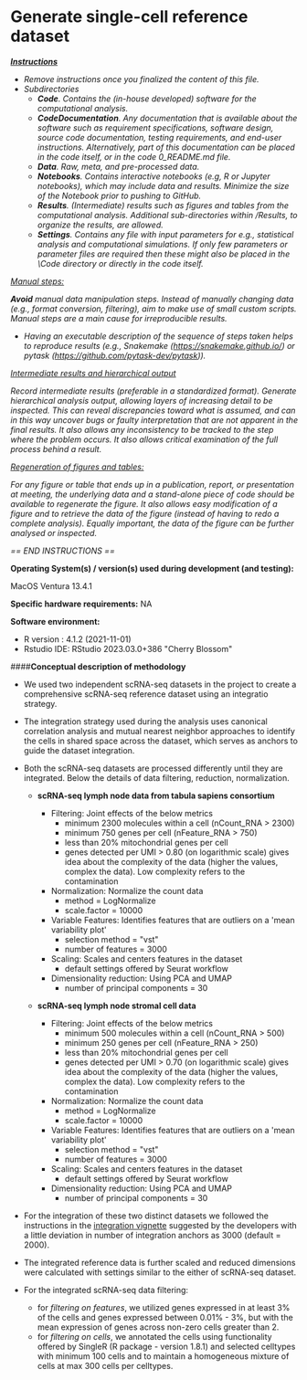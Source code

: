 # Generate single-cell reference dataset



*<u>**Instructions**</u>*

* *Remove instructions once you finalized the content of this file.*
* *Subdirectories*
  * ***Code**. Contains the (in-house developed) software for the computational analysis.*
  * ***CodeDocumentation**. Any documentation that is available about the software such as requirement specifications, software design, source code documentation, testing requirements, and end-user instructions. Alternatively, part of this documentation can be placed in the code itself, or in the code 0_README.md file.*
  * ***Data**. Raw, meta, and pre-processed data.*
  * ***Notebooks**. Contains interactive notebooks (e.g, R or Jupyter notebooks), which may include data and results. Minimize the size of the Notebook prior to pushing to GitHub.*
  * ***Results**. (Intermediate) results such as figures and tables from the computational analysis. Additional sub-directories within /Results, to organize the results, are allowed.* 
  * ***Settings**. Contains any file with input parameters for e.g., statistical analysis and computational simulations. If only few parameters or parameter files are required then these might also be placed in the \Code directory or directly in the code itself.*



*<u>Manual steps:</u>*

***Avoid** manual data manipulation steps. Instead of manually changing data (e.g., format conversion, filtering), aim to make use of small custom scripts. Manual steps are a main cause for irreproducible results.*  

* *Having an executable description of the sequence of steps taken helps to reproduce results (e.g., Snakemake (https://snakemake.github.io/) or pytask (https://github.com/pytask-dev/pytask)).*



*<u>Intermediate results and hierarchical output</u>*

*Record intermediate results (preferable in a standardized format). Generate hierarchical analysis output, allowing layers of increasing detail to be inspected. This can reveal discrepancies toward what is assumed, and can in this way uncover bugs or faulty interpretation that are not apparent in the final results. It also allows any inconsistency to be tracked to the step where the problem occurs.  It also allows critical examination of the full process behind a result.*



*<u>Regeneration of figures and tables:</u>* 

*For any figure or table that ends up in a publication, report, or presentation at meeting, the underlying data and a stand-alone piece of code should be available to regenerate the figure. It also allows easy modification of a figure and to retrieve the data of the figure (instead of having to redo a complete analysis). Equally important, the data of the figure can be further analysed or inspected.*



*== END INSTRUCTIONS ==*



**Operating System(s) / version(s) used during development (and testing):**

MacOS Ventura 13.4.1

**Specific hardware requirements:** NA

**Software environment:** 

* R version : 4.1.2 (2021-11-01)
* Rstudio IDE: RStudio 2023.03.0+386 "Cherry Blossom"



####**Conceptual description of methodology**


* We used two independent scRNA-seq datasets in the project to create a comprehensive scRNA-seq reference dataset using an integratio strategy.

* The integration strategy used during the analysis uses canonical correlation analysis and mutual nearest neighbor approaches to identify the cells in shared space across the dataset, which serves as anchors to guide the dataset integration.
* Both the scRNA-seq datasets are processed differently until they are integrated. Below the details of data filtering, reduction, normalization.

	* 	**scRNA-seq lymph node data from tabula sapiens consortium**
		*  	Filtering: Joint effects of the below metrics 
			*   minimum 2300 molecules within a cell (nCount_RNA > 2300)
			*   minimum 750 genes per cell (nFeature_RNA > 750)
			*   less than 20% mitochondrial genes per cell
			*   genes detected per UMI > 0.80 (on logarithmic scale) gives idea about the complexity of the data (higher the values, complex the data). Low complexity refers to the contamination
		*   Normalization: Normalize the count data
			*   method = LogNormalize
			*   scale.factor = 10000
		*	Variable Features: Identifies features that are outliers on a 'mean variability plot'
			*	selection method = "vst"
			*	number of features = 3000
		*	Scaling: Scales and centers features in the dataset
			*	default settings offered by Seurat workflow
		*	Dimensionality reduction: Using PCA and UMAP
			* number of principal components = 30

	* 	**scRNA-seq lymph node stromal cell data**
		*  	Filtering: Joint effects of the below metrics 
			*   minimum 500 molecules within a cell (nCount_RNA > 500)
			*   minimum 250 genes per cell (nFeature_RNA > 250)
			*   less than 20% mitochondrial genes per cell
			*   genes detected per UMI > 0.70 (on logarithmic scale) gives idea about the complexity of the data (higher the values, complex the data). Low complexity refers to the contamination
		*   Normalization: Normalize the count data
			*   method = LogNormalize
			*   scale.factor = 10000
		*	Variable Features: Identifies features that are outliers on a 'mean variability plot'
			*	selection method = "vst"
			*	number of features = 3000
		*	Scaling: Scales and centers features in the dataset
			*	default settings offered by Seurat workflow
		*	Dimensionality reduction: Using PCA and UMAP
			* number of principal components = 30

* For the integration of these two distinct datasets we followed the instructions in the [integration vignette](https://satijalab.org/seurat/articles/integration_introduction.html) suggested by the developers with a little deviation in number of integration anchors as 3000 (default = 2000).

* The integrated reference data is further scaled and reduced dimensions were calculated with settings similar to the either of scRNA-seq dataset.

* For the integrated scRNA-seq data filtering:
	* for *filtering on features*, we utilized genes expressed in at least 3% of the cells and genes expressed between 0.01% - 3%, but with the mean expression of genes across non-zero cells greater than 2.
	* for *filtering on cells*, we annotated the cells using functionality offered by SingleR (R package - version 1.8.1) and selected celltypes with minimum 100 cells and to maintain a homogeneous mixture of cells at max 300 cells per celltypes.
